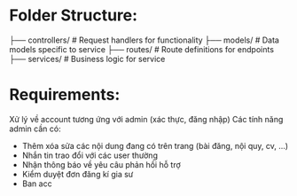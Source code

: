 # Folder Structure:
├── controllers/             # Request handlers for functionality
├── models/                  # Data models specific to service
├── routes/                  # Route definitions for endpoints
├── services/                # Business logic for service

# Requirements:

Xử lý về account tương ứng với admin (xác thực, đăng nhập)
Các tính năng admin cần có:

- Thêm xóa sửa các nội dung đang có trên trang (bài đăng, nội quy, cv, ...)
- Nhắn tin trao đổi với các user thường
- Nhận thông báo về yêu câu phản hồi hỗ trợ
- Kiểm duyệt đơn đăng kí gia sư
- Ban acc 
